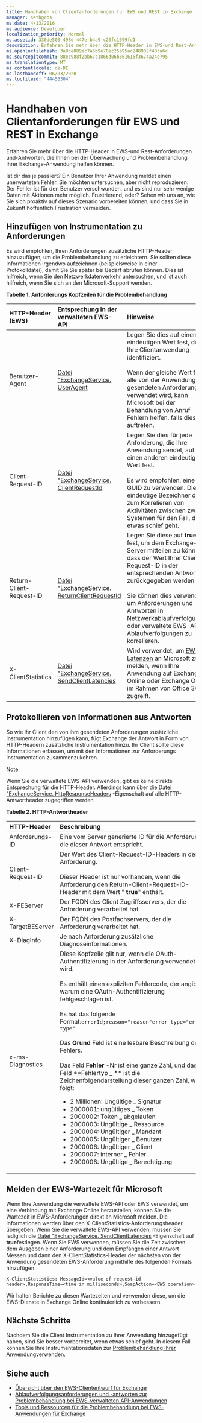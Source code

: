 ```yaml
---
title: Handhaben von Clientanforderungen für EWS und REST in Exchange
manager: sethgros
ms.date: 4/13/2016
ms.audience: Developer
localization_priority: Normal
ms.assetid: 330de503-498d-447e-b4a9-c20fc1699fd1
description: Erfahren Sie mehr über die HTTP-Header in EWS-und Rest-Anforderungen und-Antworten, die Ihnen bei der Überwachung und Problembehandlung Ihrer Exchange-Anwendung helfen können.
ms.openlocfilehash: 3a8ce889ec7a6b9e70ec25a95ac248902f48ca6c
ms.sourcegitcommit: 88ec988f2bb67c1866d06b361615f3674a24e795
ms.translationtype: MT
ms.contentlocale: de-DE
ms.lasthandoff: 06/03/2020
ms.locfileid: "44456304"
---
```

# <a name="instrumenting-client-requests-for-ews-and-rest-in-exchange"></a>Handhaben von Clientanforderungen für EWS und REST in Exchange

Erfahren Sie mehr über die HTTP-Header in EWS-und Rest-Anforderungen und-Antworten, die Ihnen bei der Überwachung und Problembehandlung Ihrer Exchange-Anwendung helfen können.
  
Ist dir das je passiert? Ein Benutzer Ihrer Anwendung meldet einen unerwarteten Fehler. Sie möchten untersuchen, aber nicht reproduzieren. Der Fehler ist für den Benutzer verschwunden, und es sind nur sehr wenige Daten mit Aktionen mehr möglich. Frustrierend, oder? Sehen wir uns an, wie Sie sich proaktiv auf dieses Szenario vorbereiten können, und dass Sie in Zukunft hoffentlich Frustration vermeiden.
  
## <a name="add-instrumentation-to-requests"></a>Hinzufügen von Instrumentation zu Anforderungen

Es wird empfohlen, Ihren Anforderungen zusätzliche HTTP-Header hinzuzufügen, um die Problembehandlung zu erleichtern. Sie sollten diese Informationen irgendwo aufzeichnen (beispielsweise in einer Protokolldatei), damit Sie Sie später bei Bedarf abrufen können. Dies ist hilfreich, wenn Sie den Netzwerkdatenverkehr untersuchen, und ist auch hilfreich, wenn Sie sich an den Microsoft-Support wenden.
  
**Tabelle 1. Anforderungs Kopfzeilen für die Problembehandlung**

|**HTTP-Header (EWS)**|**Entsprechung in der verwalteten EWS-API**|**Hinweise**|
|:-----|:-----|:-----|
|Benutzer-Agent  <br/> |[Datei "ExchangeService. UserAgent](https://msdn.microsoft.com/library/microsoft.exchange.webservices.data.exchangeservicebase.useragent%28v=exchg.80%29.aspx) <br/> |Legen Sie dies auf einen eindeutigen Wert fest, der Ihre Clientanwendung identifiziert.<br/><br/> Wenn der gleiche Wert für alle von der Anwendung gesendeten Anforderungen verwendet wird, kann Microsoft bei der Behandlung von Anruf Fehlern helfen, falls diese auftreten.  <br/> |
|Client-Request-ID  <br/> |[Datei "ExchangeService. ClientRequestId](https://msdn.microsoft.com/library/microsoft.exchange.webservices.data.exchangeservicebase.clientrequestid%28v=exchg.80%29.aspx) <br/> |Legen Sie dies für jede Anforderung, die Ihre Anwendung sendet, auf einen anderen eindeutigen Wert fest.<br/><br/> Es wird empfohlen, eine GUID zu verwenden. Dieser eindeutige Bezeichner dient zum Korrelieren von Aktivitäten zwischen zwei Systemen für den Fall, dass etwas schief geht.  <br/> |
|Return-Client-Request-ID  <br/> |[Datei "ExchangeService. ReturnClientRequestId](https://msdn.microsoft.com/library/microsoft.exchange.webservices.data.exchangeservicebase.returnclientrequestid%28v=exchg.80%29.aspx) <br/> |Legen Sie diese auf **true** fest, um dem Exchange-Server mitteilen zu können, dass der Wert Ihrer Client-Request-ID in der entsprechenden Antwort zurückgegeben werden soll.<br/><br/> Sie können dies verwenden, um Anforderungen und Antworten in Netzwerkablaufverfolgungen oder verwaltete EWS-API Ablaufverfolgungen zu korrelieren.  <br/> |
|X-ClientStatistics  <br/> |[Datei "ExchangeService. SendClientLatencies](https://msdn.microsoft.com/library/microsoft.exchange.webservices.data.exchangeservicebase.sendclientlatencies%28v=exchg.80%29.aspx) <br/> |Wird verwendet, um [EWS-Latenzen](#bk_ReportLatency) an Microsoft zu melden, wenn Ihre Anwendung auf Exchange Online oder Exchange Online im Rahmen von Office 365 zugreift.  <br/> |
   
## <a name="log-information-from-responses"></a>Protokollieren von Informationen aus Antworten

So wie Ihr Client den von ihm gesendeten Anforderungen zusätzliche Instrumentation hinzufügen kann, fügt Exchange der Antwort in Form von HTTP-Headern zusätzliche Instrumentation hinzu. Ihr Client sollte diese Informationen erfassen, um mit den Informationen zur Anforderungs Instrumentation zusammenzukehren.
  
> [!NOTE]
> Wenn Sie die verwaltete EWS-API verwenden, gibt es keine direkte Entsprechung für die HTTP-Header. Allerdings kann über die [Datei "ExchangeService. HttpResponseHeaders](https://msdn.microsoft.com/library/microsoft.exchange.webservices.data.exchangeservicebase.httpresponseheaders%28v=exchg.80%29.aspx) -Eigenschaft auf alle HTTP-Antwortheader zugegriffen werden. 
  
**Tabelle 2. HTTP-Antwortheader**

|**HTTP-Header**|**Beschreibung**|
|:-----|:-----|
|Anforderungs-ID  <br/> |Eine vom Server generierte ID für die Anforderung, die dieser Antwort entspricht.  <br/> |
|Client-Request-ID  <br/> |Der Wert des Client-Request-ID-Headers in der Anforderung.<br/><br/> Dieser Header ist nur vorhanden, wenn die Anforderung den Return-Client-Request-ID-Header mit dem Wert " **true**" enthält.  <br/> |
|X-FEServer  <br/> |Der FQDN des Client Zugriffsservers, der die Anforderung verarbeitet hat.  <br/> |
|X-TargetBEServer  <br/> |Der FQDN des Postfachservers, der die Anforderung verarbeitet hat.  <br/> |
|X-DiagInfo  <br/> |Je nach Anforderung zusätzliche Diagnoseinformationen.  <br/> |
|x-ms-Diagnostics  <br/> | Diese Kopfzeile gilt nur, wenn die OAuth-Authentifizierung in der Anforderung verwendet wird.<br/><br/> Es enthält einen expliziten Fehlercode, der angibt, warum eine OAuth-Authentifizierung fehlgeschlagen ist.<br/><br/> Es hat das folgende Format:`errorId;reason="reason"error_type="error type"`<br/><br/> Das **Grund** Feld ist eine lesbare Beschreibung des Fehlers.<br/><br/> Das Feld **Fehler** -Nr ist eine ganze Zahl, und das Feld **Fehlertyp \_ ** ist die Zeichenfolgendarstellung dieser ganzen Zahl, wie folgt:<ul><li>2 Millionen: Ungültige \_ Signatur</li><li>2000001: ungültiges \_ Token</li><li>  2000002: Token \_ abgelaufen</li><li>2000003: Ungültige \_ Ressource</li><li>2000004: Ungültiger \_ Mandant  </li><li>2000005: Ungültiger \_ Benutzer</li><li>2000006: Ungültiger \_ Client</li><li>2000007: interner \_ Fehler</li><li>2000008: Ungültige \_ Berechtigung</li></ul> |
   
## <a name="report-ews-latency-to-microsoft"></a>Melden der EWS-Wartezeit für Microsoft
<a name="bk_ReportLatency"> </a>

Wenn Ihre Anwendung die verwaltete EWS-API oder EWS verwendet, um eine Verbindung mit Exchange Online herzustellen, können Sie die Wartezeit in EWS-Anforderungen direkt an Microsoft melden. Die Informationen werden über den X-ClientStatistics-Anforderungsheader übergeben. Wenn Sie die verwaltete EWS-API verwenden, müssen Sie lediglich die [Datei "ExchangeService. SendClientLatencies](https://msdn.microsoft.com/library/microsoft.exchange.webservices.data.exchangeservicebase.sendclientlatencies%28v=exchg.80%29.aspx) -Eigenschaft auf **true**festlegen. Wenn Sie EWS verwenden, müssen Sie die Zeit zwischen dem Ausgeben einer Anforderung und dem Empfangen einer Antwort Messen und dann den X-ClientStatistics-Header der nächsten von der Anwendung gesendeten EWS-Anforderung mithilfe des folgenden Formats hinzufügen.
  
`X-ClientStatistics: MessageId=<value of request-id header>,ResponseTime=<time in milliseconds>,SoapAction=<EWS operation>`
  
Wir halten Berichte zu diesen Wartezeiten und verwenden diese, um die EWS-Dienste in Exchange Online kontinuierlich zu verbessern.
  
## <a name="next-steps"></a>Nächste Schritte
<a name="bk_ReportLatency"> </a>

Nachdem Sie die Client Instrumentation zu Ihrer Anwendung hinzugefügt haben, sind Sie besser vorbereitet, wenn etwas schief geht. In diesem Fall können Sie Ihre Instrumentationsdaten zur [Problembehandlung Ihrer Anwendung](tools-and-resources-for-troubleshooting-ews-applications-for-exchange.md)verwenden.
  
## <a name="see-also"></a>Siehe auch

- [Übersicht über den EWS-Cliententwurf für Exchange](ews-client-design-overview-for-exchange.md)
- [Ablaufverfolgungsanforderungen und -antworten zur Problembehandlung bei EWS-verwalteten API-Anwendungen](how-to-trace-requests-responses-to-troubleshoot-ews-managed-api-applications.md)
- [Tools und Ressourcen für die Problembehandlung bei EWS-Anwendungen für Exchange](tools-and-resources-for-troubleshooting-ews-applications-for-exchange.md)
    

